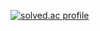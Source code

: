 [![solved.ac profile](https://mazassumnida.wtf/api/v2/generate_badge?boj=110000110101)](https://solved.ac/110000110101)
